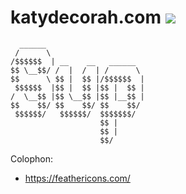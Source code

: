 # katydecorah.com [![](https://travis-ci.org/katydecorah/katydecorah.github.io.svg?branch=master)](https://travis-ci.org/katydecorah/katydecorah.github.io)

```
  ______
 /      \
/$$$$$$  | __    __   ______
$$ \__$$/ /  |  /  | /      \
$$      \ $$ |  $$ |/$$$$$$  |
 $$$$$$  |$$ |  $$ |$$ |  $$ |
/  \__$$ |$$ \__$$ |$$ |__$$ |
$$    $$/ $$    $$/ $$    $$/
 $$$$$$/   $$$$$$/  $$$$$$$/
                    $$ |
                    $$ |
                    $$/
```

Colophon:

- https://feathericons.com/
